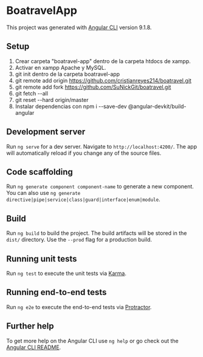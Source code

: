 # BoatravelApp

This project was generated with [Angular CLI](https://github.com/angular/angular-cli) version 9.1.8.

## Setup

1. Crear carpeta "boatravel-app" dentro de la carpeta htdocs de xampp.
2. Activar en xampp Apache y MySQL.
3. git init dentro de la carpeta boatravel-app
4. git remote add origin https://github.com/cristianreyes214/boatravel.git
5. git remote add fork https://github.com/SuNickGit/boatravel.git
6. git fetch --all
7. git reset --hard origin/master
8. Instalar dependencias con npm i --save-dev @angular-devkit/build-angular

## Development server

Run `ng serve` for a dev server. Navigate to `http://localhost:4200/`. The app will automatically reload if you change any of the source files.

## Code scaffolding

Run `ng generate component component-name` to generate a new component. You can also use `ng generate directive|pipe|service|class|guard|interface|enum|module`.

## Build

Run `ng build` to build the project. The build artifacts will be stored in the `dist/` directory. Use the `--prod` flag for a production build.

## Running unit tests

Run `ng test` to execute the unit tests via [Karma](https://karma-runner.github.io).

## Running end-to-end tests

Run `ng e2e` to execute the end-to-end tests via [Protractor](http://www.protractortest.org/).

## Further help

To get more help on the Angular CLI use `ng help` or go check out the [Angular CLI README](https://github.com/angular/angular-cli/blob/master/README.md).
